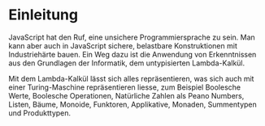 # Einleitung

JavaScript hat den Ruf, eine unsichere Programmiersprache zu sein. Man kann aber auch in JavaScript sichere, belastbare Konstruktionen mit Industriehärte bauen. Ein Weg dazu ist die Anwendung von Erkenntnissen aus den Grundlagen der Informatik, dem untypisierten Lambda-Kalkül.

Mit dem Lambda-Kalkül lässt sich alles repräsentieren, was sich auch mit einer Turing-Maschine repräsentieren liesse, zum Beispiel Boolesche Werte, Boolesche Operationen, Natürliche Zahlen als Peano Numbers, Listen, Bäume, Monoide, Funktoren, Applikative, Monaden, Summentypen und Produkttypen.

